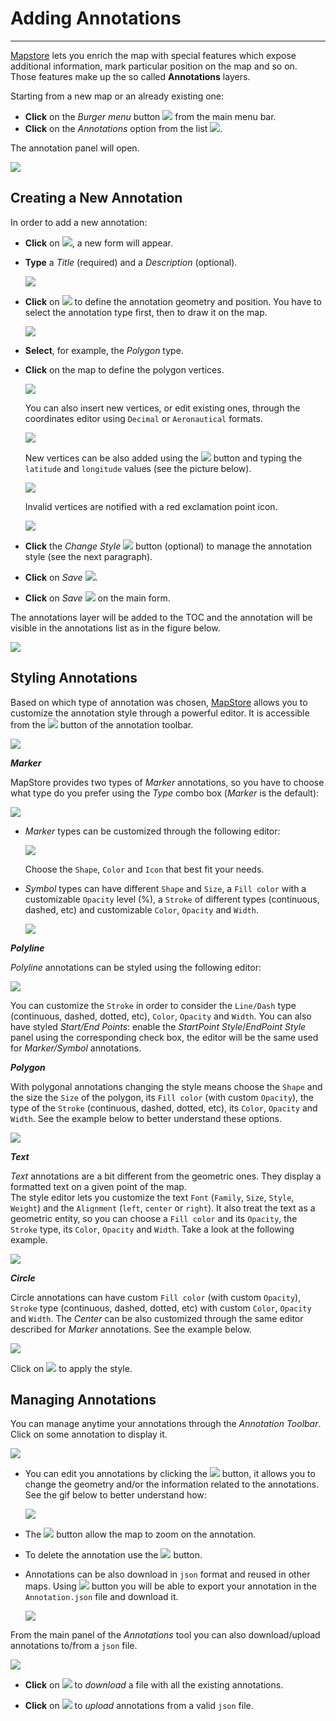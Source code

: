 # Adding Annotations
********************

[Mapstore](https://mapstore2.geo-solutions.it/mapstore/#/) lets you enrich the map with special features which expose additional information, mark particular position on the map and so on.
Those features make up the so called **Annotations** layers.

Starting from a new map or an already existing one:

* **Click** on the *Burger menu* button <img src="../img/burger.jpg" style="max-width:30px;" /> from the main menu bar.
* **Click** on the *Annotations* option from the list <img src="../img/annotation-option.jpg" style="max-width:100px;"/>.

The annotation panel will open.

<img src="../img/annotation_tool.png" style="max-width:600px;" />

Creating a New Annotation
-------------------------

In order to add a new annotation:

* **Click** on <img src="../img/+++.jpg" style="max-width:30px;" />, a new form will appear.

* **Type** a *Title* (required) and a *Description* (optional).

    <img src="../img/annotation_form_filled.png" style="max-width:500px;" />

* **Click** on <img src="../img/annotation-draw.jpg" style="max-width:30px;" /> to define the annotation geometry and position. You have to select the annotation type first, then to draw it on the map.

    <img src="../img/annotations_types.png" style="max-width:500px;" />

* **Select**, for example, the *Polygon* type.

* **Click** on the map to define the polygon vertices.

    <img src="../img/polygon_annotation_drawing.gif" />

    You can also insert new vertices, or edit existing ones, through the coordinates editor using `Decimal` or `Aeronautical` formats.

    <img src="../img/coordinates_format_switcher.png" style="max-width:600px;" />

    New vertices can be also added using the <img src="../img/++.jpg" style="max-width:30px;" /> button and typing the `latitude` and `longitude` values (see the picture below).

    <img src="../img/add_vertex_button.png" style="max-width:450px;" />

    Invalid vertices are notified with a red exclamation point icon.

    <img src="../img/invalid_vertex.png" style="max-width:600px;" />

* **Click** the *Change Style* <img src="../img/change_style_icon.png" style="max-width:30px;" /> button (optional) to manage the annotation style (see the next paragraph).

* **Click** on *Save* <img src="../img/save_button.png" style="max-width:30px;" />.

* **Click** on *Save* <img src="../img/save_button.png" style="max-width:30px;" /> on the main form.

The annotations layer will be added to the TOC and the annotation will be visible in the annotations list as in the figure below.

<img src="../img/tijuana_annotation.png" />

Styling Annotations
-------------------

Based on which type of annotation was chosen, [MapStore](https://mapstore2.geo-solutions.it/mapstore/#/) allows you to customize the annotation style through a powerful editor. It is accessible from the <img src="../img/annotation-draw.jpg" style="max-width:30px;" /> button of the annotation toolbar.

<img src="../img/annotations_toolbar.png" style="max-width:500px;"/>

***Marker***

MapStore provides two types of *Marker* annotations, so you have to choose what type do you prefer using the *Type* combo box (*Marker* is the default):

<img src="../img/marker_type_selection.png" style="max-width:500px;"/>

* *Marker* types can be customized through the following editor:

    <img src="../img/marker_style_editor.png" style="max-width:600px;"/>

    Choose the `Shape`, `Color` and `Icon` that best fit your needs.

* *Symbol* types can  have different `Shape` and `Size`, a `Fill color` with a customizable `Opacity` level (%), a `Stroke` of different types (continuous, dashed, etc) and customizable `Color`, `Opacity` and `Width`.

    <img src="../img/symbol_style_editor.png" style="max-width:600px;"/>

***Polyline***

*Polyline* annotations can be styled using the following editor:

<img src="../img/polyline_style_editor.png" style="max-width:500px;"/>

You can customize the `Stroke` in order to consider the `Line/Dash` type (continuous, dashed, dotted, etc), `Color`, `Opacity` and `Width`.
You can also have styled *Start/End Points*: enable the *StartPoint Style*/*EndPoint Style* panel using the corresponding check box, the editor will be the same used for *Marker/Symbol* annotations.

***Polygon***

With polygonal annotations changing the style means choose the `Shape` and the size the `Size` of the polygon, its `Fill color` (with custom `Opacity`), the type of the `Stroke` (continuous, dashed, dotted, etc), its `Color`, `Opacity` and `Width`.
See the example below to better understand these options.

<img src="../img/polygon_style_editor.png" style="max-width:500px;"/>

***Text***

*Text* annotations are a bit different from the geometric ones. They display a formatted text on a given point of the map.  
The style editor lets you customize the text `Font` (`Family`, `Size`, `Style`, `Weight`) and the `Alignment` (`left`, `center` or `right`).
It also treat the text as a geometric entity, so you can choose a `Fill color` and its `Opacity`, the `Stroke` type, its `Color`, `Opacity` and `Width`. Take a look at the following example.

<img src="../img/text_annotation_editor.png" style="max-width:500px;"/>

***Circle***

Circle annotations can have custom `Fill color` (with custom `Opacity`), `Stroke` type (continuous, dashed, dotted, etc) with custom `Color`, `Opacity` and `Width`. The *Center* can be also customized through the same editor described for *Marker* annotations.
See the example below.

<img src="../img/circle_style_editor.png" style="max-width:500px;"/>

Click on <img src="../img/apply_button.png" style="max-width:30px;" /> to apply the style.

Managing Annotations
--------------------

You can manage anytime your annotations through the *Annotation Toolbar*. Click on some annotation to display it.

<img src="../img/annotation_toolbar.png" style="max-width:500px;"/>

* You can edit you annotations by clicking the <img src="../img/edit_button.png" style="max-width:30px;" /> button, it allows you to change the geometry and/or the information related to the annotations. See the gif below to better understand how:

    <img src="../img/editing_annotations.gif" />

* The <img src="../img/zoom_button.png" style="max-width:30px;" /> button allow the map to zoom on the annotation.

* To delete the annotation use the <img src="../img/delete_button.png" style="max-width:30px;" /> button.

* Annotations can be also download in `json` format and reused in other maps. Using <img src="../img/download_annotation_button.png" style="max-width:30px;" /> button you will be able to export your annotation in the `Annotation.json` file and download it.

    <img src="../img/download_annotation.png" />

From the main panel of the *Annotations* tool you can also download/upload annotations to/from a `json` file.

<img src="../img/annotations_main_panel.png" style="max-width:500px;" />

* **Click** on <img src="../img/download_annotation_button.png" style="max-width:30px;" > to *download* a file with all the existing annotations.

* **Click** on <img src="../img/upload_annotation_button.png" style="max-width:30px;" > to *upload* annotations from a valid `json` file.
